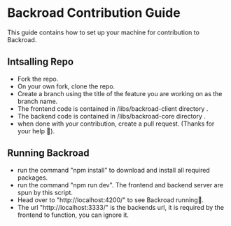 # Backroad Contribution Guide
 
This guide contains how to set up your machine for contribution to Backroad.

## Intsalling Repo
- Fork the repo.
- On your own fork, clone the repo.
- Create a branch using the title of the feature you are working on as the branch name.
- The frontend code is contained in /libs/backroad-client directory .
- The backend code is contained in /libs/backroad-core directory .
- when done with your contribution, create a pull request. (Thanks for your help 🤗).

## Running Backroad
- run the command "npm install" to download and install all required packages.
- run the command "npm run dev". The frontend and backend server are spun by this script.
- Head over to "http://localhost:4200/" to see Backroad running🚀.
- The url "http://localhost:3333/" is the backends url, it is required by the frontend to function, you can ignore it.
  
